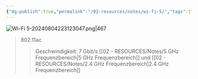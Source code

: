 ```yaml
---
{"dg-publish":true,"permalink":"/02-resources/notes/wi-fi-5/","tags":["netzwerk/wifi"],"noteIcon":"","updated":"2024-08-04T22:32:29.000+02:00"}
---
```


![Wi-Fi 5-20240804223123047.png|467](/img/user/02%20-%20RESOURCES/Files/IMG/Wi-Fi%205-20240804223123047.png)
>802.11ac
>>Geschwindigkeit: 7 Gbit/s
>>[[02 - RESOURCES/Notes/5 GHz Frequenzbereich\|5 GHz Frequenzbereich]] und [[02 - RESOURCES/Notes/2.4 GHz Frequenzbereich\|2.4 GHz Frequenzbereich]]
